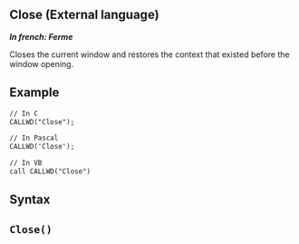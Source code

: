 
## Close (External language)

***In french: Ferme***



<a name="XUse"></a>
<a name="Use"></a>
<a name="description"></a>
Closes the current window and restores the context that existed before the window opening.
<a name="Example1"></a>
<a name="sample_code"></a>

## Example


```txt
// In C
CALLWD("Close");
```


<a name="Example2"></a>





```txt
// In Pascal
CALLWD('Close');
```


<a name="Example3"></a>





```txt
// In VB
call CALLWD("Close")
```

<a name="XSYNTAX"></a>
<a name="SYNTAX1"></a>

## Syntax

`Close()`
---




